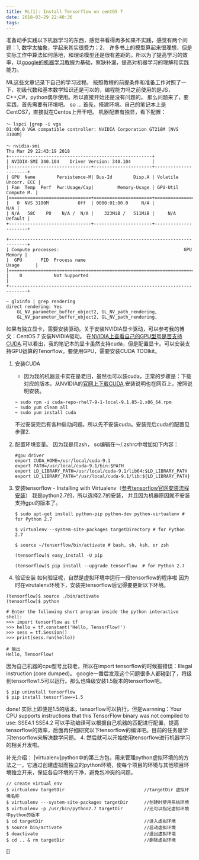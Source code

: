 ```yaml
---
title: ML(1): Install Tensorflow on centOS 7
date: 2018-03-29 22:40:36
tags:
---
```


准备动手实践以下机器学习的东西，感觉书看得再多如果不实践，感觉有两个问题：1, 数学太抽象，学起来其实很费力；2， 许多书上的模型算起来很理想，但是实际工作中算法如何落地，和理论模型还是很有差距的。所以为了提高学习的效率，以[google的机器学习教程](https://developers.google.com/machine-learning/crash-course/prereqs-and-prework?hl=zh-cn)为基础，察缺补漏，提高对机器学习的理解和实践能力。

ML这些文章记录下自己的学习过程。
按照教程的前提条件和准备工作对照了一下，初级代数和基本数学知识还是可以的，编程能力吗之前使用的是JS，C++,C#，python偶尔使用。所以直接开始还是没有问题的。
那么问题来了，要实践，首先需要有环境吧。 so ...
首先，搭建环境。自己的笔记本上是CentOS7，直接就在Centos上开干吧。
机器配置有独显，看下配置：
```
～ lspci |grep -i vga
01:00.0 VGA compatible controller: NVIDIA Corporation GT218M [NVS 3100M]

～ nvidia-smi
Thu Mar 29 22:43:19 2018       
+------------------------------------------------------+                       
| NVIDIA-SMI 340.104    Driver Version: 340.104        |                       
|-------------------------------+----------------------+----------------------+
| GPU  Name        Persistence-M| Bus-Id        Disp.A | Volatile Uncorr. ECC |
| Fan  Temp  Perf  Pwr:Usage/Cap|         Memory-Usage | GPU-Util  Compute M. |
|===============================+======================+======================|
|   0  NVS 3100M           Off  | 0000:01:00.0     N/A |                  N/A |
| N/A   58C    P0    N/A /  N/A |    323MiB /   511MiB |     N/A      Default |
+-------------------------------+----------------------+----------------------+
                                                                               
+-----------------------------------------------------------------------------+
| Compute processes:                                               GPU Memory |
|  GPU       PID  Process name                                     Usage      |
|=============================================================================|
|    0            Not Supported                                               |
+-----------------------------------------------------------------------------+

~ glxinfo | grep rendering 
direct rendering: Yes
    GL_NV_parameter_buffer_object2, GL_NV_path_rendering, 
    GL_NV_parameter_buffer_object2, GL_NV_path_rendering,
```
如果有独立显卡，需要安装驱动。关于安装NVIDIA显卡驱动，可以参考我的博文：CentOS 7 安装NVIDIA驱动。
在[NVIDIA上查看自己的GPU型号是否支持CUDA](https://developer.nvidia.com/cuda-gpus).可以看出，我的笔记本的显卡虽然支持cuda，但是配置显卡。可以安装支持GPU运算的Tenorflow。要使用GPU，需要安装CUDA TOOlkit。

1. 安装CUDA
    - 因为我的机器显卡实在是老旧，虽然也可以装cuda，正常的步骤是：下载对应的版本。从NVIDIA的[官网上下载CUDA](https://developer.nvidia.com/cuda-downloads?target_os=Linux&target_arch=x86_64&target_distro=CentOS&target_version=7&target_type=rpmlocal).安装说明也在网页上，按照说明安装。
    ```
    ~ sudo rpm -i cuda-repo-rhel7-9-1-local-9.1.85-1.x86_64.rpm
    ~ sudo yum clean all
    ~ sudo yum install cuda
    ```
    不过安装完后有各种启动问题。所以先不安装cuda。安装完后cuda的配置见步骤2.
2. 配置环境变量。
    因为我是用zsh， so编辑在～/.zshrc中增加如下内容：
    ```
    #gpu driver  
    export CUDA_HOME=/usr/local/cuda-9.1  
    export PATH=/usr/local/cuda-9.1/bin:$PATH  
    export LD_LIBRARY_PATH=/usr/local/cuda-9.1/lib64:$LD_LIBRARY_PATH  
    export LD_LIBRARY_PATH="/usr/local/cuda-9.1/lib:${LD_LIBRARY_PATH}
    ```

3. 安装tensorflow - Installing with Virtualenv（[参考tensorflow官网安装流程安装]()）
    我是python2.7的，所以选择2.7的安装， 并且因为机器原因就不安装支持gpu的版本了。

    ```
    $ sudo apt-get install python-pip python-dev python-virtualenv # for Python 2.7

    $ virtualenv --system-site-packages targetDirectory # for Python 2.7

    $ source ~/tensorflow/bin/activate # bash, sh, ksh, or zsh

    (tensorflow)$ easy_install -U pip

    (tensorflow)$ pip install --upgrade tensorflow  # for Python 2.7
    ```

4. 验证安装
如何验证呢，自然是虚拟环境中运行一段tensorflow的程序啦
因为时在virutalenv环境下，安装完tensorflow后记得要更新以下环境。
```
(tensorflow)$ source ./bin/activate
(tensorflow)$ python

# Enter the following short program inside the python interactive shell:
>>> import tensorflow as tf
>>> hello = tf.constant('Hello, TensorFlow!')
>>> sess = tf.Session()
>>> print(sess.run(hello))

# 输出
Hello, TensorFlow!
```
因为自己机器的cpu型号比较老，所以在import tensorflow的时候报错误：Illegal instruction (core dumped)。
google一番后发现这个问题很多人都碰到了，将级到tensorflow1.5可以运行。那么也降级安装1.5版本的tensorflow吧。

```
$ pip uninstall tensorflow
$ pip install tensorflow==1.5
```
done!
实际上即便是1.5的版本，tensorflow可以执行，但是warnning：Your CPU supports instructions that this TensorFlow binary was not compiled to use: SSE4.1 SSE4.2
可以手动编译可以根据自己机器的匹配进行配置，提高tensorflow的效率，后面再仔细研究以下tensorflow的编译吧。目前的任务是学习tensorflow来解决数学问题。
4. 然后就可以开始使用tensorflow进行机器学习的相关开发啦。




补充介绍：
 [virtualenv]python中的第三方包，用来管理python虚拟环境的的方法之一，它通过创建虚拟而独立的python环境，使每个项目的环境与其他项目环境独立开来，保证各自环境的干净，避免包冲突的问题。
```
// create virtual env
$ virtualenv targetDir                              //targetDir 虚拟环境名称
$ virtualenv ---system-site-packages targetDir      //创建时使用系统环境
$ virtualenv -p /usr/bin/python2.7 targetDir        //还可以指定虚拟环境中python的版本
$ cd targetDir                                      //进入虚拟环境
$ source bin/activate                               //启动虚拟环境
$ deactivate                                        //退出虚拟环境
$ cd .. & rm targetDir                              //删除虚拟环境
```

[]